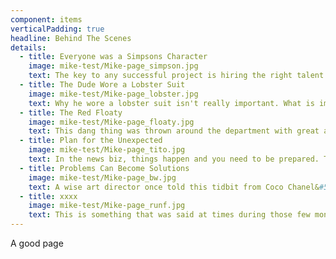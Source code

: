 ```yaml
---
component: items
verticalPadding: true
headline: Behind The Scenes
details:
  - title: Everyone was a Simpsons Character
    image: mike-test/Mike-page_simpson.jpg
    text: The key to any successful project is hiring the right talent for the job. I hired the entire design department. Rather, I harrassed everyone until they went to the make your own Simpsons avatar website and re-imagined themselves as a character. Generally, most folks stayed true to themselves. Others made a few interesting artistic decisions.
  - title: The Dude Wore a Lobster Suit
    image: mike-test/Mike-page_lobster.jpg
    text: Why he wore a lobster suit isn't really important. What is important is that Mike wore the lobster suit. There's a lot to be said for someone who jumps in a does what needs to be done. Beyond that, the young man did some lovely work during his stint. I think he probably won more design awards in those six months than most of us earned working the full year. And I don't just mean the fake design awards I'd randomly leave at his desk once or twice a week.
  - title: The Red Floaty
    image: mike-test/Mike-page_floaty.jpg
    text: This dang thing was thrown around the department with great abandon. Pretty much everyone in the design department hated it. There were lots of threats, but none of the adults (managers) took it away. The floaty was just one part of the daily grind of jokes, stealing stuff from each other’s desk and various other hijinks. When I say the entire department hated the red floatly, it might be more appropriate to say the entire department hated Mike and I.
  - title: Plan for the Unexpected
    image: mike-test/Mike-page_tito.jpg
    text: In the news biz, things happen and you need to be prepared. That holds true for the goodbye page, too. Now, I’m not one to publically shame someone on the Internet, but this avatar definitely came in late in process. I’d planned for not having an avatar, adding a  “Where’s Tito” speech bubble to the page. When the avatar finally did come through, I left the original speech bubble on the page, thinking it was funny. I swear it’s not an editorial comment. True be told, I knew exactly where this avatar would go the whole time. That’s what always made me a fantastic designer in the news room.
  - title: Problems Can Become Solutions
    image: mike-test/Mike-page_bw.jpg
    text: A wise art director once told this tidbit from Coco Chanel&#58; "Before you leave the house, look in the mirror and take one thing off." I always liked that, and it's helped me along the way, reigning in overly stylized designs. I'm not sure why this avatar ended up B&W, I vaguely remember some sort of technical issue.
  - title: xxxx
    image: mike-test/Mike-page_runf.jpg
    text: This is something that was said at times during those few months. This is a family website, though. It’s best left unexplained.
---
```




A good page